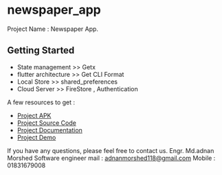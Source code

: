 # newspaper_app

Project Name : Newspaper App.


## Getting Started

- State management >>  Getx
- flutter architecture >> Get CLI Format 
- Local Store >> shared_preferences
- Cloud Server >> FireStore , Authentication 


A few resources to get :

- [Project APK ](https://drive.google.com/drive/folders/1DzM-vb0H6QnMRq4aoryvrTbUzYRddQ7O?usp=share_link)
- [Project Source Code](https://drive.google.com/drive/folders/1DzM-vb0H6QnMRq4aoryvrTbUzYRddQ7O?usp=share_link)
- [Project Documentation](https://drive.google.com/drive/folders/1DzM-vb0H6QnMRq4aoryvrTbUzYRddQ7O?usp=share_link)
- [Project Demo](https://drive.google.com/drive/folders/1DzM-vb0H6QnMRq4aoryvrTbUzYRddQ7O?usp=share_link)

If you have any questions, please feel free to contact us.
 Engr. Md.adnan Morshed
 Software engineer 
 mail : adnanmorshed118@gmail.com 
 Mobile : 01831679008
